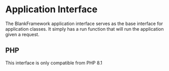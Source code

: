 # Application Interface

The BlankFramework application interface serves as the base interface for application classes. It simply has
a run function that will run the application given a request.

##  PHP

This interface is only compatible from PHP 8.1
